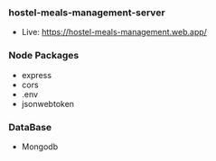 ### hostel-meals-management-server
- Live: https://hostel-meals-management.web.app/

### Node Packages
- express
- cors
- .env
- jsonwebtoken

### DataBase
- Mongodb
